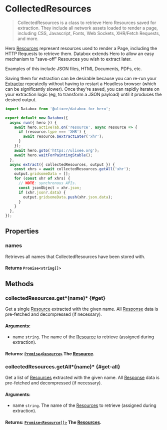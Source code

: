 # CollectedResources

> CollectedResources is a class to retrieve Hero Resources saved for extraction. They include all network assets loaded to render a page, including CSS, Javascript, Fonts, Web Sockets, XHR/Fetch Requests, and more.

Hero [Resources](/docs/hero/advanced/resources) represent resources used to render a Page, including the HTTP Requests to retrieve them. Databox extends Hero to allow an easy mechanism to "save-off" Resources you wish to extract later.

Examples of this include JSON files, HTML Documents, PDFs, etc.

Saving them for extraction can be desirable because you can re-run your [Extractor](/docs/databox/basic-interfaces/extractor) repeatedly without having to restart a Headless browser (which can be significantly slower). Once they're saved, you can rapidly iterate on your extraction logic (eg, to transform a JSON payload) until it produces the desired output.

```js
import Databox from '@ulixee/databox-for-hero';

export default new Databox({
  async run({ hero }) {
    await hero.activeTab.on('resource', async resource => {
      if (resource.type === 'XHR') {
        await resource.$extractLater('xhr');
      }
    });
    await hero.goto('https://ulixee.org');
    await hero.waitForPaintingStable();
  },
  async extract({ collectedResources, output }) {
    const xhrs = await collectedResources.getAll('xhr');
    output.gridsomeData = [];
    for (const xhr of xhrs) {
      // NOTE: synchronous APIs.
      const jsonObject = xhr.json;
      if (xhr.json?.data) {
        output.gridsomeData.push(xhr.json.data);
      }
    }
  },
});
```

## Properties

### names

Retrieves all names that CollectedResources have been stored with.

#### **Returns** `Promise<string[]>`

## Methods

### collectedResources.get*(name)* {#get}

Get a single [Resource](/docs/hero/advanced/resource) extracted with the given name. All [Response](/docs/hero/advanced/resource-response) data is pre-fetched and decompressed (if necessary).

#### **Arguments**:

- name `string`. The name of the [Resource](/docs/hero/advanced/resource) to retrieve (assigned during extraction).

#### **Returns**: [`Promise<Resource>`](/docs/hero/advanced/resource) The [Resource](/docs/hero/advanced/resource).

### collectedResources.getAll*(name)* {#get-all}

Get a list of [Resources](/docs/hero/advanced/resource) extracted with the given name. All [Response](/docs/hero/advanced/resource-response) data is pre-fetched and decompressed (if necessary).

#### **Arguments**:

- name `string`. The name of the [Resources](/docs/hero/advanced/resource) to retrieve (assigned during extraction).

#### **Returns**: [`Promise<Resource[]>`](/docs/hero/advanced/resource) The [Resources](/docs/hero/advanced/resource).
